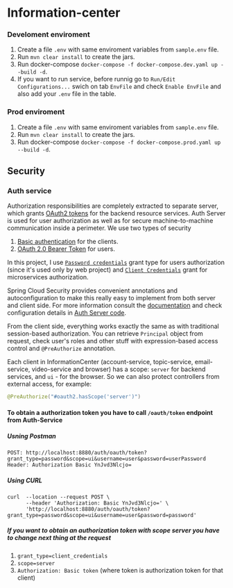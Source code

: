 # Information-center

### Develoment enviroment

1. Create a file `.env` with same enviroment variables from `sample.env` file.
2. Run `mvn clear install` to create the jars.
3. Run docker-compose `docker-compose -f docker-compose.dev.yaml up --build -d`.
4. If you want to run service, before runnig go to `Run/Edit Configurations...` swich on tab `EnvFile` and check `Enable EnvFile` and also add your `.env` file in the table. 

### Prod enviroment

1. Create a file `.env` with same enviroment variables from `sample.env` file.
2. Run `mvn clear install` to create the jars.
3. Run docker-compose `docker-compose -f docker-compose.prod.yaml up --build -d`.


## Security

### Auth service
Authorization responsibilities are completely extracted to separate server, which grants [OAuth2 tokens](https://tools.ietf.org/html/rfc6749) for the backend resource services. Auth Server is used for user authorization as well as for secure machine-to-machine communication inside a perimeter.
We use two types of security

1. [Basic authentication](https://en.wikipedia.org/wiki/Basic_access_authentication) for the clients.
2. [OAuth 2.0 Bearer Token](https://www.oauth.com/oauth2-servers/access-tokens/) for users.


In this project, I use [`Password credentials`](https://tools.ietf.org/html/rfc6749#section-4.3) grant type for users authorization (since it's used only by web project) and [`Client Credentials`](https://tools.ietf.org/html/rfc6749#section-4.4) grant for microservices authorization.

Spring Cloud Security provides convenient annotations and autoconfiguration to make this really easy to implement from both server and client side. For more information consult the [documentation](http://cloud.spring.io/spring-cloud-security/spring-cloud-security.html) and check configuration details in [Auth Server code]().

From the client side, everything works exactly the same as with traditional session-based authorization. You can retrieve `Principal` object from request, check user's roles and other stuff with expression-based access control and `@PreAuthorize` annotation.

Each client in InformationCenter (account-service, topic-service, email-service, video-service and browser) has a scope: `server` for backend services, and `ui` - for the browser. So we can also protect controllers from external access, for example:

``` java
@PreAuthorize("#oauth2.hasScope('server')")
```

#### To obtain a authorization token you have to call `/oauth/token` endpoint from Auth-Service

##### Usning Postman
```
POST: http://localhost:8880/auth/oauth/token?grant_type=password&scope=ui&username=user&password=userPassword
Header: Authorization Basic YnJvd3Nlcjo=
```
##### Using CURL
```
curl  --location --request POST \
      --header 'Authorization: Basic YnJvd3Nlcjo=' \
      'http://localhost:8880/auth/oauth/token?grant_type=password&scope=ui&username=user&password=password'
```
##### If you want to obtain an authorization token with scope server you have to change next thing at the request

  1. `grant_type=client_credentials`
  2. `scope=server`
  3. `Authorization: Basic token` (where token is authorization token for that client)

